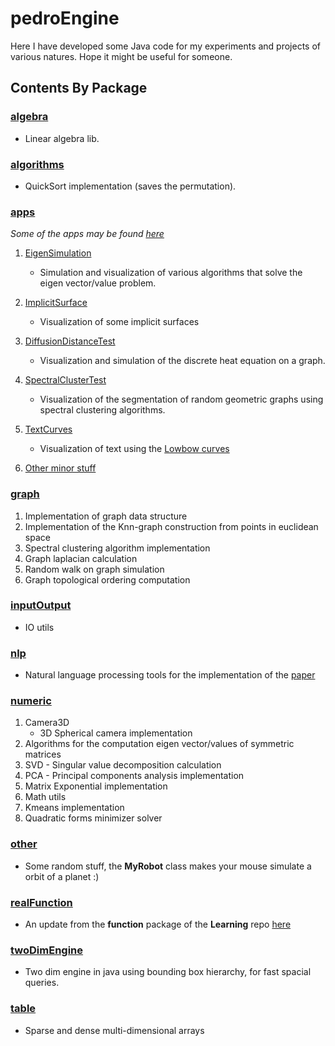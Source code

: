 # pedroEngine

Here I have developed some Java code for my experiments and projects of various natures.
Hope it might be useful for someone.

## Contents By Package

### [algebra](https://github.com/pedroth/pedroEngine/tree/master/src/main/java/algebra)
* Linear algebra lib.

### [algorithms](https://github.com/pedroth/pedroEngine/blob/master/src/main/java/algorithms/QuickSortWithPermutation.java)
* QuickSort implementation (saves the permutation).

### [apps](https://github.com/pedroth/pedroEngine/tree/master/src/main/java/apps)

*Some of the apps may be found [here](https://pedroth.github.io/visualExperiments/JavaExperiments/JavaExperiments.html)*

1) [EigenSimulation](https://github.com/pedroth/pedroEngine/blob/master/src/main/java/apps/EigenSimulation.java)
   * Simulation and visualization of various algorithms that solve the eigen vector/value problem. 

2) [ImplicitSurface](https://github.com/pedroth/pedroEngine/blob/master/src/main/java/apps/ImplicitSurface.java)
   * Visualization of some implicit surfaces
  
3) [DiffusionDistanceTest](https://github.com/pedroth/pedroEngine/blob/master/src/main/java/apps/DiffusionDistanceTest.java)
   * Visualization and simulation of the discrete heat equation on a graph.
  
4) [SpectralClusterTest](https://github.com/pedroth/pedroEngine/blob/master/src/main/java/apps/SpectralClusterTest.java)
   * Visualization of the segmentation of random geometric graphs using spectral clustering algorithms.

5) [TextCurves](https://github.com/pedroth/pedroEngine/blob/master/src/main/java/apps/TextCurves.java)
   * Visualization of text using the [Lowbow curves](https://arxiv.org/ftp/arxiv/papers/1206/1206.6858.pdf)

6) [Other minor stuff](https://github.com/pedroth/pedroEngine/tree/master/src/main/java/apps)

### [graph](https://github.com/pedroth/pedroEngine/tree/master/src/main/java/graph)
1) Implementation of graph data structure
2) Implementation of the Knn-graph construction from points in euclidean space
3) Spectral clustering algorithm implementation
4) Graph laplacian calculation
5) Random walk on graph simulation
6) Graph topological ordering computation

### [inputOutput](https://github.com/pedroth/pedroEngine/tree/master/src/main/java/inputOutput)
* IO utils

### [nlp](https://github.com/pedroth/pedroEngine/tree/master/src/main/java/nlp)
* Natural language processing tools for the implementation of the [paper](https://fenix.tecnico.ulisboa.pt/downloadFile/281870113703791/document.pdf)

### [numeric](https://github.com/pedroth/pedroEngine/tree/master/src/main/java/numeric)
1) Camera3D
   * 3D Spherical camera implementation
2) Algorithms for the computation eigen vector/values of symmetric matrices
3) SVD - Singular value decomposition calculation
4) PCA - Principal components analysis implementation
5) Matrix Exponential implementation
6) Math utils
7) Kmeans implementation
8) Quadratic forms minimizer solver

### [other](https://github.com/pedroth/pedroEngine/tree/master/src/main/java/other)
* Some random stuff, the **MyRobot** class makes your mouse simulate a orbit of a planet :)

### [realFunction](https://github.com/pedroth/pedroEngine/tree/master/src/main/java/realFunction)
* An update from the **function** package of the **Learning** repo [here](https://github.com/pedroth/Learning/tree/master/src/main/java/functions)

### [twoDimEngine](https://github.com/pedroth/pedroEngine/tree/master/src/main/java/twoDimEngine)
* Two dim engine in java using bounding box hierarchy, for fast spacial queries.

### [table](https://github.com/pedroth/pedroEngine/tree/master/src/main/java/table)
* Sparse and dense multi-dimensional arrays
